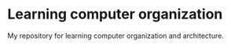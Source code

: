 # Learning computer organization 
My repository for learning computer organization and architecture.
